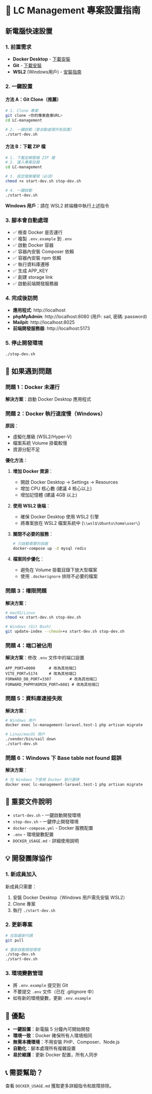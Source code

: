 # 🚀 LC Management 專案設置指南

## 新電腦快速設置

### 1. 前置需求
- **Docker Desktop** - [下載安裝](https://www.docker.com/products/docker-desktop/)
- **Git** - [下載安裝](https://git-scm.com/downloads)
- **WSL2** (Windows用戶) - [安裝指南](https://learn.microsoft.com/zh-tw/windows/wsl/install)

### 2. 一鍵設置

#### 方法 A：Git Clone（推薦）
```bash
# 1. Clone 專案
git clone <你的專案倉庫URL>
cd LC-management

# 2. 一鍵啟動（會自動處理所有設置）
./start-dev.sh
```

#### 方法 B：下載 ZIP 檔
```bash
# 1. 下載並解壓縮 ZIP 檔
# 2. 進入專案目錄
cd LC-management

# 3. 設定檔案權限（必須）
chmod +x start-dev.sh stop-dev.sh

# 4. 一鍵啟動
./start-dev.sh
```

**Windows 用戶**：請在 WSL2 終端機中執行上述指令

### 3. 腳本會自動處理
- ✅ 檢查 Docker 是否運行
- ✅ 複製 `.env.example` 到 `.env`
- ✅ 啟動 Docker 容器
- ✅ 容器內安裝 Composer 依賴
- ✅ 容器內安裝 npm 依賴
- ✅ 執行資料庫遷移
- ✅ 生成 APP_KEY
- ✅ 創建 storage link
- ✅ 啟動前端開發服務器

### 4. 完成後訪問
- **應用程式**: http://localhost
- **phpMyAdmin**: http://localhost:8080 (用戶: sail, 密碼: password)
- **Mailpit**: http://localhost:8025
- **前端開發服務器**: http://localhost:5173

### 5. 停止開發環境
```bash
./stop-dev.sh
```

## 🔧 如果遇到問題

### 問題 1：Docker 未運行
**解決方案**：啟動 Docker Desktop 應用程式

### 問題 2：Docker 執行速度慢（Windows）
**原因**：
- 虛擬化層級 (WSL2/Hyper-V)
- 檔案系統 Volume 掛載較慢
- 資源分配不足

**優化方法**：
1. **增加 Docker 資源**：
   - 開啟 Docker Desktop → Settings → Resources
   - 增加 CPU 核心數 (建議 4 核心以上)
   - 增加記憶體 (建議 4GB 以上)

2. **使用 WSL2 後端**：
   - 確保 Docker Desktop 使用 WSL2 引擎
   - 將專案放在 WSL2 檔案系統中 (`\\wsl$\Ubuntu\home\user\`)

3. **關閉不必要的服務**：
   ```bash
   # 只啟動需要的容器
   docker-compose up -d mysql redis
   ```

4. **檔案同步優化**：
   - 避免在 Volume 掛載目錄下放大型檔案
   - 使用 `.dockerignore` 排除不必要的檔案

### 問題 3：權限問題
**解決方案**：
```bash
# macOS/Linux
chmod +x start-dev.sh stop-dev.sh

# Windows (Git Bash)
git update-index --chmod=+x start-dev.sh stop-dev.sh
```

### 問題 4：端口被佔用
**解決方案**：修改 `.env` 文件中的端口設置
```env
APP_PORT=8000      # 改為其他端口
VITE_PORT=5174     # 改為其他端口
FORWARD_DB_PORT=3307        # 改為其他端口
FORWARD_PHPMYADMIN_PORT=8081 # 改為其他端口
```

### 問題 5：資料庫連接失敗
**解決方案**：
```bash
# Windows 用戶
docker exec lc-management-laravel.test-1 php artisan migrate

# Linux/macOS 用戶
./vendor/bin/sail down
./start-dev.sh
```

### 問題 6：Windows 下 Base table not found 錯誤
**解決方案**：
```bash
# 在 Windows 下使用 Docker 執行遷移
docker exec lc-management-laravel.test-1 php artisan migrate
```

## 📁 重要文件說明

- `start-dev.sh` - 一鍵啟動開發環境
- `stop-dev.sh` - 一鍵停止開發環境
- `docker-compose.yml` - Docker 服務配置
- `.env` - 環境變數配置
- `DOCKER_USAGE.md` - 詳細使用說明

## 💡 開發團隊協作

### 1. 新成員加入
新成員只需要：
1. 安裝 Docker Desktop（Windows 用戶需先安裝 WSL2）
2. Clone 專案
3. 執行 `./start-dev.sh`

### 2. 更新專案
```bash
# 拉取最新代碼
git pull

# 重新啟動開發環境
./stop-dev.sh
./start-dev.sh
```

### 3. 環境變數管理
- 將 `.env.example` 提交到 Git
- 不要提交 `.env` 文件（已在 .gitignore 中）
- 如有新的環境變數，更新 `.env.example`

## 🌟 優點

- **一鍵設置**：新電腦 5 分鐘內可開始開發
- **環境一致**：Docker 確保所有人環境相同
- **無需本機環境**：不用安裝 PHP、Composer、Node.js
- **自動化**：腳本處理所有複雜設置
- **易於維護**：更新 Docker 配置，所有人同步

## 📞 需要幫助？

查看 `DOCKER_USAGE.md` 獲取更多詳細指令和故障排除。